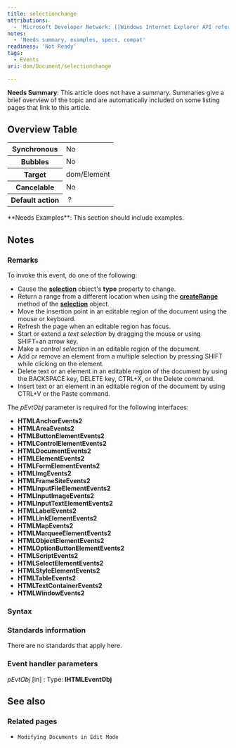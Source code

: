 ```yaml
---
title: selectionchange
attributions:
  - 'Microsoft Developer Network: [[Windows Internet Explorer API reference](http://msdn.microsoft.com/en-us/library/ie/hh828809%28v=vs.85%29.aspx) Article]'
notes:
  - 'Needs summary, examples, specs, compat'
readiness: 'Not Ready'
tags:
  - Events
uri: dom/Document/selectionchange

---
```

**Needs Summary**: This article does not have a summary. Summaries give a brief overview of the topic and are automatically included on some listing pages that link to this article.

## Overview Table

<table class="wikitable">
<tr>
<th>
Synchronous

</th>
<td>
No

</td>
</tr>
<tr>
<th>
Bubbles

</th>
<td>
No

</td>
</tr>
<tr>
<th>
Target

</th>
<td>
dom/Element

</td>
</tr>
<tr>
<th>
Cancelable

</th>
<td>
No

</td>
</tr>
<tr>
<th>
Default action

</th>
<td>
 ?

</td>
</tr>
</table>
**Needs Examples**: This section should include examples.

## Notes

### Remarks

To invoke this event, do one of the following:

-   Cause the [**selection**](/dom/Selection) object's **type** property to change.
-   Return a range from a different location when using the [**createRange**](/dom/Selection/createRange) method of the [**selection**](/dom/Selection) object.
-   Move the insertion point in an editable region of the document using the mouse or keyboard.
-   Refresh the page when an editable region has focus.
-   Start or extend a *text selection* by dragging the mouse or using SHIFT+an arrow key.
-   Make a *control selection* in an editable region of the document.
-   Add or remove an element from a multiple selection by pressing SHIFT while clicking on the element.
-   Delete text or an element in an editable region of the document by using the BACKSPACE key, DELETE key, CTRL+X, or the Delete command.
-   Insert text or an element in an editable region of the document by using CTRL+V or the Paste command.

The *pEvtObj* parameter is required for the following interfaces:

-   **HTMLAnchorEvents2**
-   **HTMLAreaEvents2**
-   **HTMLButtonElementEvents2**
-   **HTMLControlElementEvents2**
-   **HTMLDocumentEvents2**
-   **HTMLElementEvents2**
-   **HTMLFormElementEvents2**
-   **HTMLImgEvents2**
-   **HTMLFrameSiteEvents2**
-   **HTMLInputFileElementEvents2**
-   **HTMLInputImageEvents2**
-   **HTMLInputTextElementEvents2**
-   **HTMLLabelEvents2**
-   **HTMLLinkElementEvents2**
-   **HTMLMapEvents2**
-   **HTMLMarqueeElementEvents2**
-   **HTMLObjectElementEvents2**
-   **HTMLOptionButtonElementEvents2**
-   **HTMLScriptEvents2**
-   **HTMLSelectElementEvents2**
-   **HTMLStyleElementEvents2**
-   **HTMLTableEvents2**
-   **HTMLTextContainerEvents2**
-   **HTMLWindowEvents2**

### Syntax

### Standards information

There are no standards that apply here.

### Event handler parameters

*pEvtObj* [in]
:   Type: ****IHTMLEventObj****

## See also

### Related pages

-   `Modifying Documents in Edit Mode`
